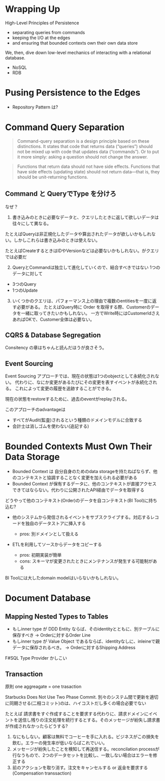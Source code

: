 # Wrapping Up

High-Level Principles of Persistence
- separating queries from commands
- keeping the I/O at the edges
- and ensuring that bounded contexts own their own data store

We, then, dive down low-level mechanics of interacting with a relational database.
- NoSQL
- RDB

# Pusing Persistence to the Edges

- Repository Pattern は? 

# Command Query Separation

> Command-query separation is a design principle based on these distinctions. It states that code that returns data (“queries”) should not be mixed up with code that updates data (“commands”). Or to put it more simply: asking a question should not change the answer.


> Functions that return data should not have side effects. Functions that have side effects (updating state) should not return data—that is, they should be unit-returning functions.


## Command と QueryでType を分けろ
なぜ？

1. 書き込みのときに必要なデータと、クエリしたときに返して欲しいデータは往々にして異なる。

たとえばQueryは非正規化したデータや算出されたデータが欲しいかもしれない。しかしこれらは書き込みのときは使えない。

たとえばCreateするときはIDやVersionなどは必要ないかもしれない。がクエリでは必要だ


2. QueryとCommandは独立して進化していくので、結合すべきではない
1つのデータに対して
- 3つのQuery
- 1つのUpdate

3. いくつかのクエリは、パフォーマンス上の理由で複数のentitiesを一度に返す必要がある。
たとえばQuery時に Order を取得する際、Customerのデータを一緒に取ってきたいかもしれない。
一方でWrite時にはCustomerIdさえあればOKで、Customer全体は必要ない。

## CQRS & Database Segregation

Consitency の章はちゃんと読んだほうが良さそう。


## Event Sourcing
Event Sourcing アプローチでは、現在の状態は1つのobjectとして永続化されない。
代わりに、なにか変更があるたびにその変更を表すイベントが永続化される。
これによって変更の履歴を追跡することができる。

現在の状態をrestoreするために、過去のeventがreplayされる。

このアプローチのadvantageは
- すべてがAudit(監査)されるという種類のドメインモデルに合致する
- 会計士は消しゴムを使わない(追記する)

# Bounded Contexts  Must Own Their Data Storage
- Bounded Context は 自分自身のためのdata storageを持たねばならず、他のコンテキストと協調することなく変更を加えられる必要がある
- Bounded Context が保有するデータに、他のコンテキストが直接アクセスできてはならない。代わりに公開されたAPI経由でデータを取得する



どうやって他のコンテキスト(Order)のデータを自コンテキスト(BI Tool)に持ち込む? 

- 他のシステムから発信されるイベントをサブスクライブする。対応するレコードを独自のデータストアに挿入する
    - pros: 別ドメインとして扱える

- ETLを利用してソースからデータをコピーする
    - pros: 初期実装が簡単
    - cons: スキーマが変更されたときにメンテナンスが発生する可能制がある


BI Toolには大したdomain modelはいらないかもしれない。


# Document Database

##  Mapping Nested Types to Tables

- もしinner type が DDD Entity ならば、そのidentityとともに、別テーブルに保存すべき
    -> Orderに対するOrder Line
- もしinner type が Value Object であるならば、identityなしに、inleineで親データに保存されるべき。
    -> Orderに対するShipping Address


F#SQL Type Provider かしこい


## Transaction
原則 one aggreagate = one trasaction

Starbucks Does Not Use Two Phase Commit.
別々のシステム間で更新を適切に同期させる(二相コミット)のは、ハイコストだし多くの場合必要でない

たとえば 請求書をすぐ作成することを要求する代わりに、請求ドメインにイベントを送信し残りの注文処理を続行するとする。そのメッセージが紛失し請求書が作成されなかったらどうする?

1. なにもしない。顧客は無料でコーヒーを手に入れる。ビジネスがこの損失を飲む。エラーの発生率が低いならばこれでいい。
2. メッセージが紛失したことを検知して再送信する。reconcilation processが行なうもので、2つのデータセットを比較し、一致しない場合はエラーを修正する
3. 前のアクションを取り消す。注文をキャンセルする or 返金を要求する (Compensation transsaction)


